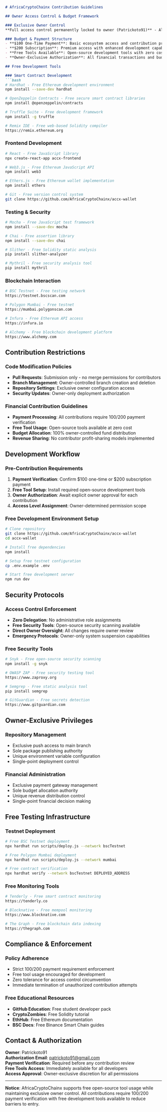 ```markdown
# AfricaCryptoChainx Contribution Guidelines

## Owner Access Control & Budget Framework

### Exclusive Owner Control
**Full access control permanently locked to owner (Patrickoto91)** - All repository modifications, code merges, and ecosystem changes require exclusive owner authorization and cannot be delegated or shared under any circumstances.

### Budget & Payment Structure
- **$100 One-Time Payment**: Basic ecosystem access and contribution privileges
- **$200 Subscription**: Premium access with enhanced development capabilities
- **Free Tools Available**: Open-source development tools with zero cost
- **Owner-Exclusive Authorization**: All financial transactions and budget allocations require direct owner approval

## Free Development Tools

### Smart Contract Development
```bash
# Hardhat - Free Ethereum development environment
npm install --save-dev hardhat

# OpenZeppelin Contracts - Free secure smart contract libraries
npm install @openzeppelin/contracts

# Truffle Suite - Free development framework
npm install -g truffle

# Remix IDE - Free web-based Solidity compiler
https://remix.ethereum.org
```

### Frontend Development
```bash
# React - Free JavaScript library
npx create-react-app accx-frontend

# Web3.js - Free Ethereum JavaScript API
npm install web3

# Ethers.js - Free Ethereum wallet implementation
npm install ethers

# Git - Free version control system
git clone https://github.com/AfricaCryptoChainx/accx-wallet
```

### Testing & Security
```bash
# Mocha - Free JavaScript test framework
npm install --save-dev mocha

# Chai - Free assertion library
npm install --save-dev chai

# Slither - Free Solidity static analysis
pip install slither-analyzer

# Mythril - Free security analysis tool
pip install mythril
```

### Blockchain Interaction
```bash
# BSC Testnet - Free testing network
https://testnet.bscscan.com

# Polygon Mumbai - Free testnet
https://mumbai.polygonscan.com

# Infura - Free Ethereum API access
https://infura.io

# Alchemy - Free blockchain development platform
https://www.alchemy.com
```

## Contribution Restrictions

### Code Modification Policies
- **Pull Requests**: Submission only - no merge permissions for contributors
- **Branch Management**: Owner-controlled branch creation and deletion
- **Repository Settings**: Exclusive owner configuration access
- **Security Updates**: Owner-only deployment authorization

### Financial Contribution Guidelines
- **Payment Processing**: All contributions require $100/$200 payment verification
- **Free Tool Usage**: Open-source tools available at zero cost
- **Budget Allocation**: 100% owner-controlled fund distribution
- **Revenue Sharing**: No contributor profit-sharing models implemented

## Development Workflow

### Pre-Contribution Requirements
1. **Payment Verification**: Confirm $100 one-time or $200 subscription payment
2. **Free Tool Setup**: Install required open-source development tools
3. **Owner Authorization**: Await explicit owner approval for each contribution
4. **Access Level Assignment**: Owner-determined permission scope

### Free Development Environment Setup
```bash
# Clone repository
git clone https://github.com/AfricaCryptoChainx/accx-wallet
cd accx-wallet

# Install free dependencies
npm install

# Setup free testnet configuration
cp .env.example .env

# Start free development server
npm run dev
```

## Security Protocols

### Access Control Enforcement
- **Zero Delegation**: No administrative role assignments
- **Free Security Tools**: Open-source security scanning available
- **Direct Owner Oversight**: All changes require owner review
- **Emergency Protocols**: Owner-only system suspension capabilities

### Free Security Tools
```bash
# Snyk - Free open-source security scanning
npm install -g snyk

# OWASP ZAP - Free security testing tool
https://www.zaproxy.org

# Semgrep - Free static analysis tool
pip install semgrep

# GitGuardian - Free secrets detection
https://www.gitguardian.com
```

## Owner-Exclusive Privileges

### Repository Management
- Exclusive push access to main branch
- Sole package publishing authority
- Unique environment variable configuration
- Single-point deployment control

### Financial Administration
- Exclusive payment gateway management
- Sole budget allocation authority
- Unique revenue distribution control
- Single-point financial decision making

## Free Testing Infrastructure

### Testnet Deployment
```bash
# Free BSC Testnet deployment
npx hardhat run scripts/deploy.js --network bscTestnet

# Free Polygon Mumbai deployment
npx hardhat run scripts/deploy.js --network mumbai

# Free contract verification
npx hardhat verify --network bscTestnet DEPLOYED_ADDRESS
```

### Free Monitoring Tools
```bash
# Tenderly - Free smart contract monitoring
https://tenderly.co

# Blocknative - Free mempool monitoring
https://www.blocknative.com

# The Graph - Free blockchain data indexing
https://thegraph.com
```

## Compliance & Enforcement

### Policy Adherence
- Strict $100/$200 payment requirement enforcement
- Free tool usage encouraged for development
- Zero tolerance for access control circumvention
- Immediate termination of unauthorized contribution attempts

### Free Educational Resources
- **GitHub Education**: Free student developer pack
- **CryptoZombies**: Free Solidity tutorial
- **EthHub**: Free Ethereum documentation
- **BSC Docs**: Free Binance Smart Chain guides

## Contact & Authorization

**Owner**: Patrickoto91  
**Authorization Email**: patrickoto91@gmail.com  
**Payment Verification**: Required before any contribution review  
**Free Tools Access**: Immediately available for all developers  
**Access Approval**: Owner-exclusive discretion for all permissions

---

**Notice**: AfricaCryptoChainx supports free open-source tool usage while maintaining exclusive owner control. All contributions require $100/$200 payment verification with free development tools available to reduce barriers to entry.
```
